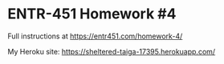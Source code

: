 # ENTR-451 Homework #4

Full instructions at https://entr451.com/homework-4/

My Heroku site:
https://sheltered-taiga-17395.herokuapp.com/